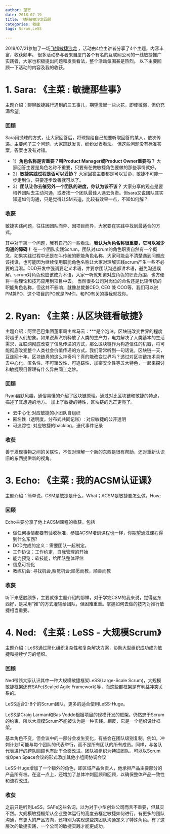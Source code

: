 ```yaml
---
author: 望哥
date: 2018-07-19
title: 飞锅敏捷沙龙回顾
categories: 敏捷
tags: Scrum,LeSS

---
```




2018/07/21参加了一场[飞锅敏捷沙龙](http://www.hdb.com/party/snii2.html) ，活动由4位主讲者分享了4个主题，内容丰富，收获颇丰。
很多活动参与者来自厦门各个有名的互联网公司的一线敏捷推广实践者，大家也积极提出问题和发表看法，整个活动氛围甚是热烈。
以下主要回顾一下活动的内容及我的收获。

# 1. Sara: 《主菜 : 敏捷那些事》
主题介绍：聊聊敏捷践行遇到的三五事儿，期望激起一些火花，即使微弱，但仍充满希望。

### 回顾
Sara用抛球的方式，让大家回答后，将球抛给自己想要听取回答的某人，依次传递。主要问了三个问题，大家踊跃发言，纷纷发表看法。 但这些问题没有标准答案，答案也没有对错。



- 1）**角色名称是否重要？叫Product Manager或Product Owner重要吗？** 大家回答主要是角色名称不重要，只要有在做敏捷角色要做的那些事情就好。
- 2）**敏捷实践过程是否可以妥协？** 大家回答主要都是可以妥协，敏捷不可能一步走到位，只要逐步改善就可以了。
- 3）**团队让你去催另外一个团队的进度，你认为该不该？** 大家分享的观点是要培养团队去主动沟通，或者找一个团队最佳人选去负责。但sara又说团队其实知道如何沟通，只是觉得让SM去追，比较有效果一点，不知如何解？

### 收获

敏捷实践问题，往往因团队而异、因项目而异，大家要在实践中找到最适合的方式。

其中对于第一个问题，我有自己的一些看法。**我认为角色名称很重要，它可以减少沟通的障碍！** 在一个团队实践Scrum，团队对scrum的角色职责自然有一个概念，如果实践过程中还是在叫传统的职能角色名称，大家可能会不清楚遇到问题应该找谁，也可能因为继续使用职能角色名称让大家对理解实践scrum产生一些不必要的混淆。DDD开发中强调要定义术语，并要求团队沟通都讲术语，避免沟通误解。scrum对角色也应该成为术语，大家一听就知道对应角色的职责范围，也方便将一些理论和技巧应用到项目中去。 当然很多公司对岗位的命名还是比较传统的职能角色名称，但这并不影响，就像总裁兼CEO, CEO 兼 COO等，我们可以说PM兼PO，这个项目的PO就是PM你，和PO有关的事我就找你。


# 2. Ryan: 《主菜 : 从区块链看敏捷》

主题介绍：阿里巴巴集团董事局主席马云：***是个泡沫，区块链改变世界的程度将超乎人们想象。如果说蒸汽机释放了人类的生产力，电力解决了人类基本的生活需求，互联网彻底改变了信息传递的方式，那么区块链作为构造信任的机器，将可能彻底改变整个人类社会价值传递的方式。我们常常听到一句话说，区块链一天，互连网十年。区块链真的这么神奇吗？真的能改变世界吗？透过对区块链技术具有去中心化、匿名性、不可窜改性、可追踪性、加密安全性等五大特色，一起来探讨和敏捷项目管理有什么异曲同工之妙。

### 回顾
Ryan幽默风趣，通俗易懂的介绍了区块链原理。通过对比区块链和敏捷的特点，描述了其想通的地方。 加上了敏捷的特性，区块链的光芒更亮了。

- 去中心化:对应敏捷的小团队自组织
- 匿名性（透明度，分布式共同记账）: 对应敏捷的公开透明
- 可追踪性: 对应敏捷的backlog，迭代事件记录

### 收获
善于发现事物之间的关联性，不仅对理解一个新的东西是很有帮助，还对重新认识旧的东西提供新的视角。

# 3. Echo: 《主菜 : 我的ACSM认证课》

主题介绍：简单说，CSM是敏捷是什么，What；ACSM是敏捷要怎么做，How;

### 回顾

Echo主要分享了他上ACSM课程的收获，包括
- 做任何事情都要有验收标准，参加ACSM培训课程也一样，你期望通过课程得到什么东西?
- DOD完成的定义：需要团队一起制定。
- 工作协议：工作约定，自我管理的开始
- 能力预览：软技能，给团队整体评估
- 信息可视化
- 教练机会: 寻找机会,察觉机会;顺愿而教，顺善而教

### 收获
听下来感触颇多，主要就像主题介绍的那样，对于学完CSM的我来说，觉得这东西好，是采用“推”的方式灌输给团队，但困难重重。掌握如何去做的技巧对推行敏捷相当重要。

# 4. Ned: 《主菜 : LeSS - 大规模Scrum》

 主题介绍：LeSS通过简化组织复杂性和复杂解决方案，协助大型组织成功成为敏捷和持续学习的组织。

### 回顾

Ned带领大家认识其中一种大规模敏捷框架LeSS(Large-Scale Scrum)，大规模敏捷框架还有SAFe(Scaled Agile Framework)等，而这些都框架是有利益冲突关系的。

LeSS适合2-8个的Scrum团队，更多的适合使用LeSS-Huge。

LeSS是Craig Larman和Bas Vodde根据项目的规模开发的框架。仍然忠于Scrum的约束，所以大规模Scrum不能被认为是一种实践。相反，它是一个组织设计框架。

基本角色不变，但会议中的一部分会发生变化，有些会在团队级别复制。例如，冲刺计划1可能与每个团队的代表举行，而不是所有团队的所有成员。同样，与各队代表进行的跨队回顾也有助于全面改进。团队被组织为特征团队。可以以Scrum或Open Space会议的形式添加其他小组间协调会议

LeSS-Huge增加了一个额外的角色，即区域产品负责人，他承担产品主要部分的产品所有权。在这一点上，还增加了总体冲刺回顾和回顾，以确保整体产品一致性和流程改进。

### 收获
之前只是听到LeSS，SAFe这些名词，以为对于小型创业公司而言不重要，但其实不然。大规模敏捷框架从企业整体运行的高度去框定敏捷如何进行，有更多的团队沟通，有更大的产品方向，还特别为实现这些跨团队沟通定义了特殊角色。有了这层次的敏捷实践，一个公司的敏捷实践才能更成功。


